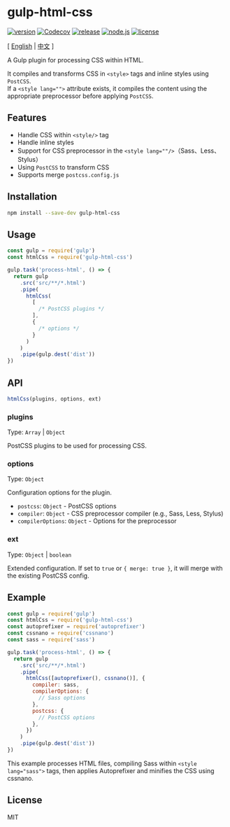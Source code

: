 # gulp-html-css

[![version](https://img.shields.io/npm/v/gulp-html-css?style=flat-square&logo=npm)](https://www.npmjs.com/package/gulp-html-css)
[![Codecov](https://img.shields.io/codecov/c/github/meqn/pipflow?token=5TYW2Z1S4C&style=flat-square&logo=codecov)](https://codecov.io/gh/Meqn/pipflow)
[![release](https://img.shields.io/github/actions/workflow/status/meqn/pipflow/release.yml?style=flat-square)](https://github.com/Meqn/pipflow/releases)
[![node.js](https://img.shields.io/node/v/gulp-html-css?style=flat-square&logo=nodedotjs)](https://nodejs.org/en/about/releases/)
[![license](https://img.shields.io/npm/l/gulp-html-css?style=flat-square)](https://github.com/Meqn/pipflow)

[ [English](./README.md) | [中文](./README.zh_CN.md) ]

A Gulp plugin for processing CSS within HTML.

It compiles and transforms CSS in `<style>` tags and inline styles using `PostCSS`.  
If a `<style lang="">` attribute exists, it compiles the content using the appropriate preprocessor before applying `PostCSS`.

## Features

- Handle CSS within `<style/>` tag
- Handle inline styles
- Support for CSS preprocessor in the `<style lang=""/>`（Sass、Less、Stylus）
- Using `PostCSS` to transform CSS
- Supports merge `postcss.config.js`

## Installation

```bash
npm install --save-dev gulp-html-css
```

## Usage

```javascript
const gulp = require('gulp')
const htmlCss = require('gulp-html-css')

gulp.task('process-html', () => {
  return gulp
    .src('src/**/*.html')
    .pipe(
      htmlCss(
        [
          /* PostCSS plugins */
        ],
        {
          /* options */
        }
      )
    )
    .pipe(gulp.dest('dist'))
})
```

## API

```js
htmlCss(plugins, options, ext)
```

### plugins

Type: `Array` | `Object`

PostCSS plugins to be used for processing CSS.

### options

Type: `Object`

Configuration options for the plugin.

- `postcss`: `Object` - PostCSS options
- `compiler`: `Object` - CSS preprocessor compiler (e.g., Sass, Less, Stylus)
- `compilerOptions`: `Object` - Options for the preprocessor

### ext

Type: `Object` | `boolean`

Extended configuration. If set to `true` or `{ merge: true }`, it will merge with the existing PostCSS config.

## Example

```javascript
const gulp = require('gulp')
const htmlCss = require('gulp-html-css')
const autoprefixer = require('autoprefixer')
const cssnano = require('cssnano')
const sass = require('sass')

gulp.task('process-html', () => {
  return gulp
    .src('src/**/*.html')
    .pipe(
      htmlCss([autoprefixer(), cssnano()], {
        compiler: sass,
        compilerOptions: {
          // Sass options
        },
        postcss: {
          // PostCSS options
        },
      })
    )
    .pipe(gulp.dest('dist'))
})
```

This example processes HTML files, compiling Sass within `<style lang="sass">` tags, then applies Autoprefixer and minifies the CSS using cssnano.

## License

MIT

